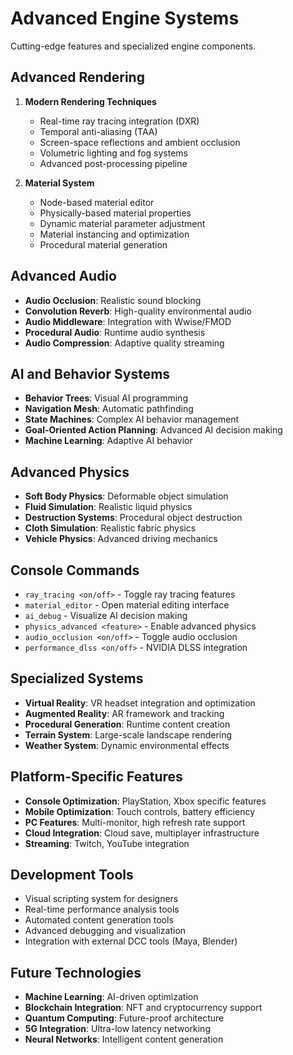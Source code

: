 # Advanced Engine Systems
Cutting-edge features and specialized engine components.

## Advanced Rendering
1. **Modern Rendering Techniques**
   - Real-time ray tracing integration (DXR)
   - Temporal anti-aliasing (TAA)
   - Screen-space reflections and ambient occlusion
   - Volumetric lighting and fog systems
   - Advanced post-processing pipeline

2. **Material System**
   - Node-based material editor
   - Physically-based material properties
   - Dynamic material parameter adjustment
   - Material instancing and optimization
   - Procedural material generation

## Advanced Audio
- **Audio Occlusion**: Realistic sound blocking
- **Convolution Reverb**: High-quality environmental audio
- **Audio Middleware**: Integration with Wwise/FMOD
- **Procedural Audio**: Runtime audio synthesis
- **Audio Compression**: Adaptive quality streaming

## AI and Behavior Systems
- **Behavior Trees**: Visual AI programming
- **Navigation Mesh**: Automatic pathfinding
- **State Machines**: Complex AI behavior management
- **Goal-Oriented Action Planning**: Advanced AI decision making
- **Machine Learning**: Adaptive AI behavior

## Advanced Physics
- **Soft Body Physics**: Deformable object simulation
- **Fluid Simulation**: Realistic liquid physics
- **Destruction Systems**: Procedural object destruction
- **Cloth Simulation**: Realistic fabric physics
- **Vehicle Physics**: Advanced driving mechanics

## Console Commands
- `ray_tracing <on/off>` - Toggle ray tracing features
- `material_editor` - Open material editing interface
- `ai_debug` - Visualize AI decision making
- `physics_advanced <feature>` - Enable advanced physics
- `audio_occlusion <on/off>` - Toggle audio occlusion
- `performance_dlss <on/off>` - NVIDIA DLSS integration

## Specialized Systems
- **Virtual Reality**: VR headset integration and optimization
- **Augmented Reality**: AR framework and tracking
- **Procedural Generation**: Runtime content creation
- **Terrain System**: Large-scale landscape rendering
- **Weather System**: Dynamic environmental effects

## Platform-Specific Features
- **Console Optimization**: PlayStation, Xbox specific features
- **Mobile Optimization**: Touch controls, battery efficiency
- **PC Features**: Multi-monitor, high refresh rate support
- **Cloud Integration**: Cloud save, multiplayer infrastructure
- **Streaming**: Twitch, YouTube integration

## Development Tools
- Visual scripting system for designers
- Real-time performance analysis tools
- Automated content generation tools
- Advanced debugging and visualization
- Integration with external DCC tools (Maya, Blender)

## Future Technologies
- **Machine Learning**: AI-driven optimization
- **Blockchain Integration**: NFT and cryptocurrency support
- **Quantum Computing**: Future-proof architecture
- **5G Integration**: Ultra-low latency networking
- **Neural Networks**: Intelligent content generation